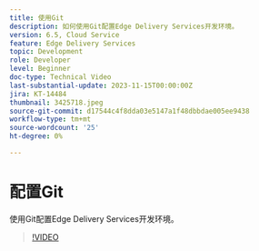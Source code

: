 ```yaml
---
title: 使用Git
description: 如何使用Git配置Edge Delivery Services开发环境。
version: 6.5, Cloud Service
feature: Edge Delivery Services
topic: Development
role: Developer
level: Beginner
doc-type: Technical Video
last-substantial-update: 2023-11-15T00:00:00Z
jira: KT-14484
thumbnail: 3425718.jpeg
source-git-commit: d17544c4f8dda03e5147a1f48dbbdae005ee9438
workflow-type: tm+mt
source-wordcount: '25'
ht-degree: 0%

---
```



# 配置Git

使用Git配置Edge Delivery Services开发环境。

>[!VIDEO](https://video.tv.adobe.com/v/3425718/?learn=on)
